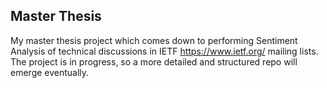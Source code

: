 ## Master Thesis

My master thesis project which comes down to performing Sentiment Analysis of technical discussions in IETF https://www.ietf.org/ mailing lists. 
The project is in progress, so a more detailed and structured repo will emerge eventually. 
